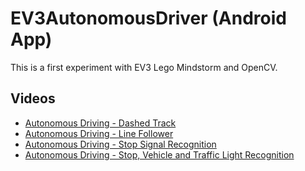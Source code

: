 # EV3AutonomousDriver (Android App)

This is a first experiment with EV3 Lego Mindstorm and OpenCV.

## Videos
* [Autonomous Driving - Dashed Track](https://www.youtube.com/watch?v=vgVcyfbCbcc)
* [Autonomous Driving - Line Follower](https://www.youtube.com/watch?v=ZZVuTCBphwY)
* [Autonomous Driving - Stop Signal Recognition](https://www.youtube.com/watch?v=BT9nYAfw6t8)
* [Autonomous Driving - Stop, Vehicle and Traffic Light Recognition](https://www.youtube.com/watch?v=RSvWDIH8BFc)
